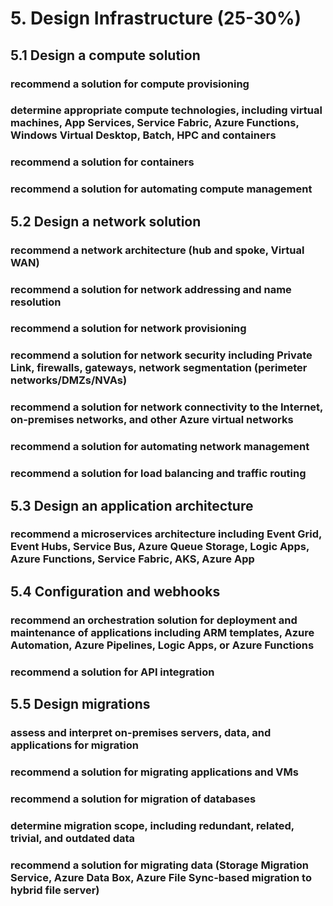 # 5. Design Infrastructure (25-30%)
## 5.1 Design a compute solution
### recommend a solution for compute provisioning
### determine appropriate compute technologies, including virtual machines, App Services, Service Fabric, Azure Functions, Windows Virtual Desktop, Batch, HPC and containers
### recommend a solution for containers
### recommend a solution for automating compute management

## 5.2 Design a network solution
### recommend a network architecture (hub and spoke, Virtual WAN)
### recommend a solution for network addressing and name resolution
### recommend a solution for network provisioning
### recommend a solution for network security including Private Link, firewalls, gateways, network segmentation (perimeter networks/DMZs/NVAs)
### recommend a solution for network connectivity to the Internet, on-premises networks, and other Azure virtual networks
### recommend a solution for automating network management
### recommend a solution for load balancing and traffic routing

## 5.3 Design an application architecture
### recommend a microservices architecture including Event Grid, Event Hubs, Service Bus, Azure Queue Storage, Logic Apps, Azure Functions, Service Fabric, AKS, Azure App

## 5.4 Configuration and webhooks
### recommend an orchestration solution for deployment and maintenance of applications including ARM templates, Azure Automation, Azure Pipelines, Logic Apps, or Azure Functions
### recommend a solution for API integration

## 5.5 Design migrations
### assess and interpret on-premises servers, data, and applications for migration
### recommend a solution for migrating applications and VMs
### recommend a solution for migration of databases
### determine migration scope, including redundant, related, trivial, and outdated data
### recommend a solution for migrating data (Storage Migration Service, Azure Data Box, Azure File Sync-based migration to hybrid file server)